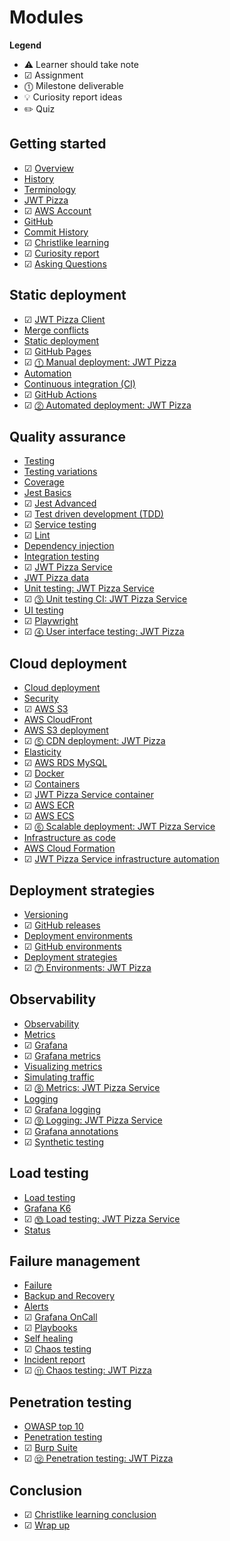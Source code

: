# Modules

**Legend**

- ⚠️ Learner should take note
- ☑ Assignment
- ⓵ Milestone deliverable
- 💡 Curiosity report ideas
- ✏️ Quiz

## Getting started

- ☑ [Overview](overview/overview.md)
- [History](history/history.md)
- [Terminology](terminology/terminology.md)
- [JWT Pizza](jwtPizza/jwtPizza.md)
- ☑ [AWS Account](awsAccount/awsAccount.md)
- [GitHub](gitHub/gitHub.md)
- [Commit History](github/commitHistory.md)
- ☑ [Christlike learning](christlikeLearning/christlikeLearning.md)
- ☑ [Curiosity report](curiosityReport/curiosityReport.md)
- ☑ [Asking Questions](askingQuestions/askingQuestions.md)

## Static deployment

- ☑ [JWT Pizza Client](jwtPizzaClient/jwtPizzaClient.md)
- [Merge conflicts](mergeConflicts/mergeConflicts.md)
- [Static deployment](staticDeployment/staticDeployment.md)
- ☑ [GitHub Pages](gitHubPages/gitHubPages.md)
- ☑ [⓵ Manual deployment: JWT Pizza](deliverable1ManualDeploy/deliverable1ManualDeploy.md)
- [Automation](automation/automation.md)
- [Continuous integration (CI)](continuousIntegration/continuousIntegration.md)
- ☑ [GitHub Actions](gitHubActions/gitHubActions.md)
- ☑ [⓶ Automated deployment: JWT Pizza](deliverable2AutomatedDeploy/deliverable2AutomatedDeploy.md)

## Quality assurance

- [Testing](testing/testing.md)
- [Testing variations](testingCategories/testingCategories.md)
- [Coverage](coverage/coverage.md)
- [Jest Basics](jestBasics/jestBasics.md)
- ☑ [Jest Advanced](jestAdvanced/jestAdvanced.md)
- ☑ [Test driven development (TDD)](tdd/tdd.md)
- ☑ [Service testing](serviceTesting/serviceTesting.md)
- ☑ [Lint](lint/lint.md)
- [Dependency injection](dependencyInjection/dependencyInjection.md)
- [Integration testing](integrationTesting/integrationTesting.md)
- ☑ [JWT Pizza Service](jwtPizzaService/jwtPizzaService.md)
- [JWT Pizza data](jwtPizzaData/jwtPizzaData.md)
- [Unit testing: JWT Pizza Service](unitTestingJwtPizzaService/unitTestingJwtPizzaService.md)
- ☑ [⓷ Unit testing CI: JWT Pizza Service](deliverable3UnitTesting/deliverable3UnitTesting.md)
- [UI testing](uiTesting/uiTesting.md)
- ☑ [Playwright](playwright/playwright.md)
- ☑ [⓸ User interface testing: JWT Pizza](deliverable4UiTesting/deliverable4UiTesting.md)

## Cloud deployment

- [Cloud deployment](cloudDeployment/cloudDeployment.md)
- [Security](security/security.md)
- ☑ [AWS S3](awsS3/awsS3.md)
- [AWS CloudFront](awsCloudFront/awsCloudFront.md)
- [AWS S3 deployment](awsS3Deployment/awsS3Deployment.md)
- ☑ [⓹ CDN deployment: JWT Pizza](deliverable5CdnDeploy/deliverable5CdnDeploy.md)
- [Elasticity](elasticity/elasticity.md)
- ☑ [AWS RDS MySQL](awsRdsMysql/awsRdsMysql.md)
- ☑ [Docker](docker/docker.md)
- ☑ [Containers](containers/containers.md)
- ☑ [JWT Pizza Service container](jwtPizzaServiceContainer/jwtPizzaServiceContainer.md)
- ☑ [AWS ECR](awsEcr/awsEcr.md)
- ☑ [AWS ECS](awsEcs/awsEcs.md)
- ☑ [⓺ Scalable deployment: JWT Pizza Service](deliverable6ScalableDeploy/deliverable6ScalableDeploy.md)
- [Infrastructure as code](infrastructureAsCode/infrastructureAsCode.md)
- [AWS Cloud Formation](awsCloudFormation/awsCloudFormation.md)
- ☑ [JWT Pizza Service infrastructure automation](jwtPizzaServiceInfrastructureAutomation/jwtPizzaServiceInfrastructureAutomation.md)

## Deployment strategies

- [Versioning](versioning/versioning.md)
- ☑ [GitHub releases](gitHubReleases/gitHubReleases.md)
- [Deployment environments](deploymentEnvironments/deploymentEnvironments.md)
- ☑ [GitHub environments](gitHubEnvironments/gitHubEnvironments.md)
- [Deployment strategies](deploymentStrategies/deploymentStrategies.md)
- ☑ [⓻ Environments: JWT Pizza](deliverable7Environments/deliverable7Environments.md)

## Observability

- [Observability](observability/observability.md)
- [Metrics](metrics/metrics.md)
- ☑ [Grafana](grafana/grafana.md)
- ☑ [Grafana metrics](grafanaMetrics/grafanaMetrics.md)
- [Visualizing metrics](visualizingMetrics/visualizingMetrics.md)
- [Simulating traffic](simulatingTraffic/simulatingTraffic.md)
- ☑ [⓼ Metrics: JWT Pizza Service](deliverable8Metrics/deliverable8Metrics.md)
- [Logging](logging/logging.md)
- ☑ [Grafana logging](grafanaLogging/grafanaLogging.md)
- ☑ [⓽ Logging: JWT Pizza Service](deliverable9Logging/deliverable9Logging.md)
- ☑ [Grafana annotations](grafanaAnnotations/grafanaAnnotations.md)
- ☑ [Synthetic testing](syntheticTesting/syntheticTesting.md)

## Load testing

- [Load testing](loadTesting/loadTesting.md)
- [Grafana K6](grafanaK6/grafanaK6.md)
- ☑ [⓾ Load testing: JWT Pizza Service](deliverable10LoadTesting/deliverable10LoadTesting.md)
- [Status](statusReporting/statusReporting.md)

## Failure management

- [Failure](failure/failure.md)
- [Backup and Recovery](recovery/recovery.md)
- [Alerts](alerting/alerting.md)
- ☑ [Grafana OnCall](grafanaOnCall/grafanaOnCall.md)
- ☑ [Playbooks](playbooks/playbooks.md)
- [Self healing](selfHealing/selfHealing.md)
- ☑ [Chaos testing](chaosTesting/chaosTesting.md)
- [Incident report](incidentReport/incidentReport.md)
- ☑ [⑪ Chaos testing: JWT Pizza](deliverable11ChaosTesting/deliverable11ChaosTesting.md)

## Penetration testing

- [OWASP top 10](owaspTop10/owaspTop10.md)
- [Penetration testing](penetrationTesting/penetrationTesting.md)
- ☑ [Burp Suite](burpSuite/burpSuite.md)
- ☑ [⑫ Penetration testing: JWT Pizza](deliverable12PenetrationTesting/deliverable12PenetrationTesting.md)

## Conclusion

- ☑ [Christlike learning conclusion](christlikeLearningConclusion/christlikeLearningConclusion.md)
- ☑ [Wrap up](wrapUp/wrapUp.md)
